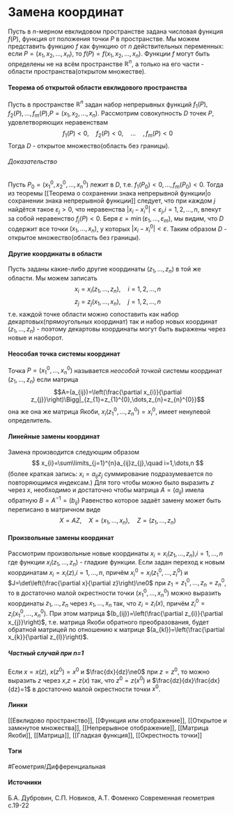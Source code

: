 # Замена координат
Пусть в $n$-мерном евклидовом пространстве задана числовая функция $f(P)$, функция от положения точки $P$ в пространстве. Мы можем представить функцию $f$ как функцию от $n$ действительных переменных: если $P=(x_{1},x_{2},\dots,x_{n})$, то $f(P)=f(x_{1},x_{2},\dots,x_{n})$. 
Функции $f$ могут быть определены не на всём пространстве $\mathbb{R}^{n}$, а только на его части - области пространства(открытом множестве).

#### Теорема об открытой области евклидового пространства
Пусть в пространстве $\mathbb{R}^{n}$ задан набор непрерывных функций $f_{1}(P),f_{2}(P),\dots,f_{m}(P)$,$P=(x_{1},x_{2},\dots,x_{n})$. Рассмотрим совокупность $D$ точек $P$, удовлетворяющих неравенствам
$$
f_{1}(P)<0,\quad f_{2}(P)<0,\quad\dots\quad,f_{m}(P)<0
$$
Тогда $D$ - открытое множество(область без границы).
###### Доказательство
Пусть $P_{0}=(x_{1}^{0},x_{2}^{0},\dots,x_{n}^{0})$ лежит в $D$, т.е. $f_{1}(P_{0})<0,\dots,f_{m}(P_{0})<0$. Тогда из теоремы [[Теорема о сохранении знака непрерывной функции|о сохранении знака непрерывной функции]] следует, что при каждом $j$ найдётся такое $\varepsilon_{j}>0$, что неравенства $\left|x_{i}-x_{i}^{0}\right|<\varepsilon_{j}$,$i=1,2,\dots,n$, влекут за собой неравенство $f_{j}(P)<0$. Беря $\varepsilon=\min(\varepsilon_{1},\dots,\varepsilon_{m})$, мы видим, что $D$ содержит все точки $(x_{1},\dots,x_{n})$, у которых $|x_{i}-x_{i}^{0}|<\varepsilon$. Таким образом $D$ - открытое множество(область без границы).

#### Другие координаты в области
Пусть заданы какие-либо другие координаты $(z_{1},\dots,z_{n})$ в той же области. Мы можем записать
$$
x_{i}=x_{i}(z_{1},\dots,z_{n}),\quad i=1,2,\dots,n
$$
$$
z_{j}=z_{j}(x_{1},\dots,x_{n}),\quad j=1,2,\dots,n
$$
т.е. каждой точке области можно сопоставить как набор декартовых(прямоугольных координат) так и набор новых координат $(z_{1},\dots,z_{n})$ - поэтому декартовы координаты могут быть выражены через новые и наоборот.
#### Неособая точка системы координат
Точка $P=(x_{1}^{0},\dots,x_{n}^{0})$ называется *неособой точкой* системы координат $(z_{1},\dots,z_{n})$ если матрица
$$A=(a_{ij})=\left(\frac{\partial x_{i}}{\partial z_{j}}\right)\Bigg|_{z_{1}=z_{1}^{0},\dots,z_{n}=z_{n}^{0}}$$
она же она же матрица Якоби, $x_{i}(z_{1}^{0},\dots,z_{n}^{0})=x_{i}^{0}$, имеет ненулевой определитель.
#### Линейные замены координат
Замена производится следующим образом
$$
x_{i}=\sum\limits_{j=1}^{n}a_{ij}z_{j},\quad i=1,\dots,n 
$$
(более краткая запись: $x_{i}=a_{ij}z_{j}$ суммирование подразумевается по повторяющимся индексам.)
Для того чтобы можно было выразить $z$ через $x$, необходимо и достаточно чтобы матрица $A=(a_{ij})$ имела обратную $B=A^{-1}=(b_{ij})$ 
Равенство которое задаёт замену может быть переписано в матричном виде $$X=AZ,\quad X=(x_{1},\dots,x_{n}),\quad Z=(z_{1},\dots,z_{n})$$
#### Произвольные замены координат
Рассмотрим произвольные новые координаты $x_{i}=x_{i}(z_{1},\dots,z_{n})$,$i=1,\dots,n$ где функции $x_{i}(z_{1},\dots,z_{n})$ - гладкие функции. Если задан переход к новым координатам $x_{i}=x_{i}(z)$,$i=1,\dots,n$, причём $x_{i}^{0}=x_{i}(z_{1}^{0},\dots,z_{i}^{0})$ и $J=\det\left(\frac{\partial x}{\partial z}\right)\ne0$ при $z_{1}=z_{1}^{0},\dots,z_{n}=z_{n}^{0}$, то в достаточно малой окрестности точки $(x_{1}^{0},\dots,x_{n}^{0})$ можно выразить координаты $z_{1},\dots,z_{n}$ через $x_{1},\dots,x_{n}$ так, что $z_{i}=z_{i}(x)$, причём $z_{i}^{0}=z_{i}(x_{1}^{0},\dots,x_{n}^{0})$. При этом матрица $(b_{ij})=\left(\frac{\partial z_{i}}{\partial x_{j}}\right)$, т.е. матрица Якоби обратного преобразования, будет обратной матрицей по отношению к матрице $(a_{kl})=\left(\frac{\partial x_{k}}{\partial z_{l}}\right)$.
##### Частный случай при n=1
Если $x=x(z)$, $x(z^{0})=x^{0}$ и $\frac{dx}{dz}\ne0$ при $z=z^{0}$, то можно выразить $z$ через $x$,$z=z(x)$ так, что $z^{0}=z(x^{0})$ и $\frac{dz}{dx}\frac{dx}{dz}=1$ в достаточно малой окрестности точки $x^{0}$.
#### Линки
 [[Евклидово пространство]],
 [[Функция или отображение]],
 [[Открытое и замкнутое множества]],
 [[Непрерывное отображение]],
 [[Матрица Якоби]],
 [[Матрица]],
 [[Гладкая функция]],
 [[Окрестность точки]]
#### Тэги
 #Геометрия/Дифференциальная 
#### Источники
Б.А. Дубровин, С.П. Новиков, А.Т. Фоменко Современная геометрия
с.19-22